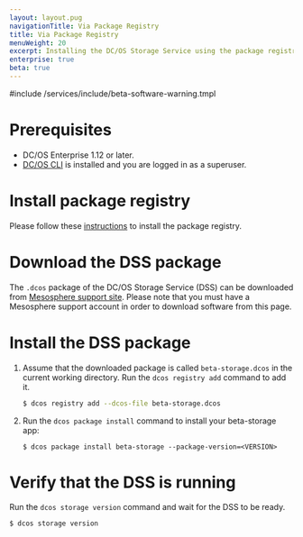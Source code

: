```yaml
---
layout: layout.pug
navigationTitle: Via Package Registry
title: Via Package Registry
menuWeight: 20
excerpt: Installing the DC/OS Storage Service using the package registry
enterprise: true
beta: true
---
```

#include /services/include/beta-software-warning.tmpl

# Prerequisites

- DC/OS Enterprise 1.12 or later.
- [DC/OS CLI](/latest/cli/install/) is installed and you are logged in as a superuser.

# Install package registry

Please follow these [instructions](/latest/administering-clusters/repo/package-registry/) to install the package registry.

# Download the DSS package

The `.dcos` package of the DC/OS Storage Service (DSS) can be downloaded from [Mesosphere support site](https://support.mesosphere.com/hc/en-us/articles/213198586). Please note that you must have a Mesosphere support account in order to download software from this page.

# Install the DSS package

1. Assume that the downloaded package is called `beta-storage.dcos` in the current working directory. Run the `dcos registry add` command to add it.

    ```bash
    $ dcos registry add --dcos-file beta-storage.dcos
    ```
1. Run the `dcos package install` command to install your beta-storage app:

    ```
    $ dcos package install beta-storage --package-version=<VERSION>
    ```

# Verify that the DSS is running

Run the `dcos storage version` command and wait for the DSS to be ready.

```bash
$ dcos storage version
```
